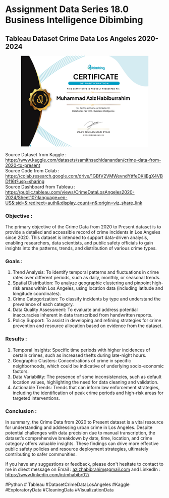 # Assignment Data Series 18.0 Business Intelligence Dibimbing
##  Tableau Dataset Crime Data Los Angeles 2020-2024

<p align="center">
<img src="/Certificate/Sertifikat Data Series 18 Business Intelligence.jpg" width="80%" height="30%">
</p>

Source Dataset from Kaggle : https://www.kaggle.com/datasets/samithsachidanandan/crime-data-from-2020-to-present <br>
Source Code from Colab : https://colab.research.google.com/drive/1GBfV2VMWevndYtffeDKiiEgX4VBDf16t?usp=sharing <br>
Source Dashboard from Tableau : https://public.tableau.com/views/CrimeDataLosAngeles2020-2024/Sheet10?:language=en-US&:sid=&:redirect=auth&:display_count=n&:origin=viz_share_link 

### Objective :
The primary objective of the Crime Data from 2020 to Present dataset is to provide a detailed and accessible record of crime incidents in Los Angeles since 2020. This dataset is intended to support data-driven analysis, enabling researchers, data scientists, and public safety officials to gain insights into the patterns, trends, and distribution of various crime types.

### Goals :
1. Trend Analysis: To identify temporal patterns and fluctuations in crime rates over different periods, such as daily, monthly, or seasonal trends.
2. Spatial Distribution: To analyze geographic clustering and pinpoint high-risk areas within Los Angeles, using location data (including latitude and longitude coordinates).
3. Crime Categorization: To classify incidents by type and understand the prevalence of each category.
4. Data Quality Assessment: To evaluate and address potential inaccuracies inherent in data transcribed from handwritten reports.
5. Policy Support: To assist in developing and refining strategies for crime prevention and resource allocation based on evidence from the dataset.

### Results :
1. Temporal Insights: Specific time periods with higher incidences of certain crimes, such as increased thefts during late-night hours.
2. Geographic Clusters: Concentrations of crime in specific neighborhoods, which could be indicative of underlying socio-economic factors.
3. Data Variability: The presence of some inconsistencies, such as default location values, highlighting the need for data cleaning and validation.
4. Actionable Trends: Trends that can inform law enforcement strategies, including the identification of peak crime periods and high-risk areas for targeted interventions.
   
### Conclusion :
In summary, the Crime Data from 2020 to Present dataset is a vital resource for understanding and addressing urban crime in Los Angeles. Despite potential challenges with data precision due to manual transcription, the dataset’s comprehensive breakdown by date, time, location, and crime category offers valuable insights. These findings can drive more effective public safety policies and resource deployment strategies, ultimately contributing to safer communities.

If you have any suggestions or feedback, please don't hesitate to contact to me in direct message on Email : azizhabibrahim@gmail.com and LinkedIn : https://www.linkedin.com/in/mhabibr02/

#Python # Tableau #DatasetCrimeDataLosAngeles #Kaggle #ExploratoryData #CleaningData #VisualizationData
